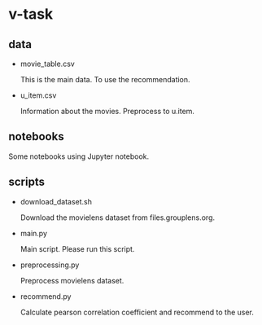 # v-task

## data

* movie_table.csv

  This is the main data. To use the recommendation.

* u_item.csv

  Information about the movies. Preprocess to u.item.
  
## notebooks

Some notebooks using Jupyter notebook.

## scripts

* download_dataset.sh

  Download the movielens dataset from files.grouplens.org.

* main.py

  Main script. Please run this script.
  
* preprocessing.py

  Preprocess movielens dataset.

* recommend.py

  Calculate pearson correlation coefficient and recommend to the user.
